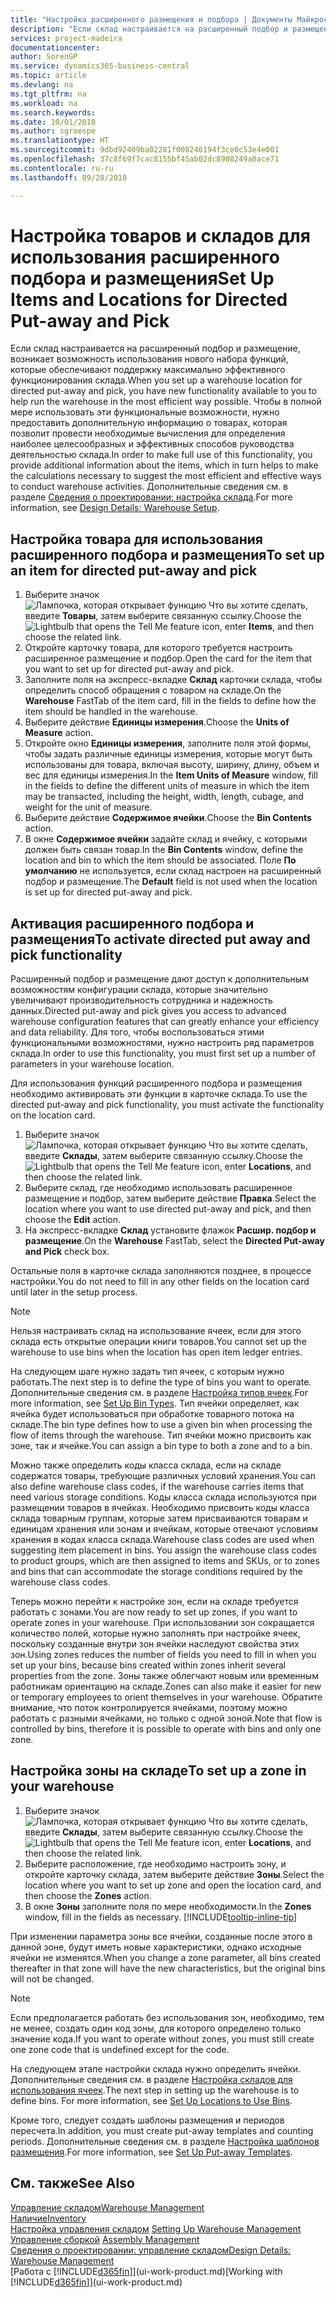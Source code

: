 ```yaml
---
title: "Настройка расширенного размещения и подбора | Документы Майкрософт"
description: "Если склад настраивается на расширенный подбор и размещение, возникает возможность использования нового набора функций, которые обеспечивают поддержку максимально эффективного функционирования склада."
services: project-madeira
documentationcenter: 
author: SorenGP
ms.service: dynamics365-business-central
ms.topic: article
ms.devlang: na
ms.tgt_pltfrm: na
ms.workload: na
ms.search.keywords: 
ms.date: 10/01/2018
ms.author: sgroespe
ms.translationtype: HT
ms.sourcegitcommit: 9dbd92409ba02281f008246194f3ce0c53e4e001
ms.openlocfilehash: 37c8f69f7cac8155bf45ab02dc8908249a0ace71
ms.contentlocale: ru-ru
ms.lasthandoff: 09/28/2018

---
```

# <a name="set-up-items-and-locations-for-directed-put-away-and-pick"></a><span data-ttu-id="951c4-103">Настройка товаров и складов для использования расширенного подбора и размещения</span><span class="sxs-lookup"><span data-stu-id="951c4-103">Set Up Items and Locations for Directed Put-away and Pick</span></span>
<span data-ttu-id="951c4-104">Если склад настраивается на расширенный подбор и размещение, возникает возможность использования нового набора функций, которые обеспечивают поддержку максимально эффективного функционирования склада.</span><span class="sxs-lookup"><span data-stu-id="951c4-104">When you set up a warehouse location for directed put-away and pick, you have new functionality available to you to help run the warehouse in the most efficient way possible.</span></span> <span data-ttu-id="951c4-105">Чтобы в полной мере использовать эти функциональные возможности, нужно предоставить дополнительную информацию о товарах, которая позволит провести необходимые вычисления для определения наиболее целесообразных и эффективных способов руководства деятельностью склада.</span><span class="sxs-lookup"><span data-stu-id="951c4-105">In order to make full use of this functionality, you provide additional information about the items, which in turn helps to make the calculations necessary to suggest the most efficient and effective ways to conduct warehouse activities.</span></span> <span data-ttu-id="951c4-106">Дополнительные сведения см. в разделе [Сведения о проектировании: настройка склада](design-details-warehouse-setup.md).</span><span class="sxs-lookup"><span data-stu-id="951c4-106">For more information, see [Design Details: Warehouse Setup](design-details-warehouse-setup.md).</span></span>

## <a name="to-set-up-an-item-for-directed-put-away-and-pick"></a><span data-ttu-id="951c4-107">Настройка товара для использования расширенного подбора и размещения</span><span class="sxs-lookup"><span data-stu-id="951c4-107">To set up an item for directed put-away and pick</span></span>  
1.  <span data-ttu-id="951c4-108">Выберите значок ![Лампочка, которая открывает функцию Что вы хотите сделать](media/ui-search/search_small.png "Что вы хотите сделать"), введите **Товары**, затем выберите связанную ссылку.</span><span class="sxs-lookup"><span data-stu-id="951c4-108">Choose the ![Lightbulb that opens the Tell Me feature](media/ui-search/search_small.png "Tell me what you want to do") icon, enter **Items**, and then choose the related link.</span></span>  
2.  <span data-ttu-id="951c4-109">Откройте карточку товара, для которого требуется настроить расширенное размещение и подбор.</span><span class="sxs-lookup"><span data-stu-id="951c4-109">Open the card for the item that you want to set up for directed put-away and pick.</span></span>
3. <span data-ttu-id="951c4-110">Заполните поля на экспресс-вкладке **Склад** карточки склада, чтобы определить способ обращения с товаром на складе.</span><span class="sxs-lookup"><span data-stu-id="951c4-110">On the **Warehouse** FastTab of the item card, fill in the fields to define how the item should be handled in the warehouse.</span></span>  
4.  <span data-ttu-id="951c4-111">Выберите действие **Единицы измерения**.</span><span class="sxs-lookup"><span data-stu-id="951c4-111">Choose the **Units of Measure** action.</span></span>
5. <span data-ttu-id="951c4-112">Откройте окно **Единицы измерения**, заполните поля этой формы, чтобы задать различные единицы измерения, которые могут быть использованы для товара, включая высоту, ширину, длину, объем и вес для единицы измерения.</span><span class="sxs-lookup"><span data-stu-id="951c4-112">In the **Item Units of Measure** window, fill in the fields to define the different units of measure in which the item may be transacted, including the height, width, length, cubage, and weight for the unit of measure.</span></span>
6. <span data-ttu-id="951c4-113">Выберите действие **Содержимое ячейки**.</span><span class="sxs-lookup"><span data-stu-id="951c4-113">Choose the **Bin Contents** action.</span></span>
7. <span data-ttu-id="951c4-114">В окне **Содержимое ячейки** задайте склад и ячейку, с которыми должен быть связан товар.</span><span class="sxs-lookup"><span data-stu-id="951c4-114">In the **Bin Contents** window, define the location and bin to which the item should be associated.</span></span> <span data-ttu-id="951c4-115">Поле **По умолчанию** не используется, если склад настроен на расширенный подбор и размещение.</span><span class="sxs-lookup"><span data-stu-id="951c4-115">The **Default** field is not used when the location is set up for directed put-away and pick.</span></span>  

## <a name="to-activate-directed-put-away-and-pick-functionality"></a><span data-ttu-id="951c4-116">Активация расширенного подбора и размещения</span><span class="sxs-lookup"><span data-stu-id="951c4-116">To activate directed put away and pick functionality</span></span>  
<span data-ttu-id="951c4-117">Расширенный подбор и размещение дают доступ к дополнительным возможностям конфигурации склада, которые значительно увеличивают производительность сотрудника и надежность данных.</span><span class="sxs-lookup"><span data-stu-id="951c4-117">Directed put-away and pick gives you access to advanced warehouse configuration features that can greatly enhance your efficiency and data reliability.</span></span> <span data-ttu-id="951c4-118">Для того, чтобы воспользоваться этими функциональными возможностями, нужно настроить ряд параметров склада.</span><span class="sxs-lookup"><span data-stu-id="951c4-118">In order to use this functionality, you must first set up a number of parameters in your warehouse location.</span></span>  

<span data-ttu-id="951c4-119">Для использования функций расширенного подбора и размещения необходимо активировать эти функции в карточке склада.</span><span class="sxs-lookup"><span data-stu-id="951c4-119">To use the directed put-away and pick functionality, you must activate the functionality on the location card.</span></span>    
1.  <span data-ttu-id="951c4-120">Выберите значок ![Лампочка, которая открывает функцию Что вы хотите сделать](media/ui-search/search_small.png "Что вы хотите сделать"), введите **Склады**, затем выберите связанную ссылку.</span><span class="sxs-lookup"><span data-stu-id="951c4-120">Choose the ![Lightbulb that opens the Tell Me feature](media/ui-search/search_small.png "Tell me what you want to do") icon, enter **Locations**, and then choose the related link.</span></span>  
2.  <span data-ttu-id="951c4-121">Выберите склад, где необходимо использовать расширенное размещение и подбор, затем выберите действие **Правка**.</span><span class="sxs-lookup"><span data-stu-id="951c4-121">Select the location where you want to use directed put-away and pick, and then choose the **Edit** action.</span></span>  
3.  <span data-ttu-id="951c4-122">На экспресс-вкладке **Склад** установите флажок **Расшир. подбор и размещение**.</span><span class="sxs-lookup"><span data-stu-id="951c4-122">On the **Warehouse** FastTab, select the **Directed Put-away and Pick** check box.</span></span>  

<span data-ttu-id="951c4-123">Остальные поля в карточке склада заполняются позднее, в процессе настройки.</span><span class="sxs-lookup"><span data-stu-id="951c4-123">You do not need to fill in any other fields on the location card until later in the setup process.</span></span>  

> [!NOTE]  
>  <span data-ttu-id="951c4-124">Нельзя настраивать склад на использование ячеек, если для этого склада есть открытые операции книги товаров.</span><span class="sxs-lookup"><span data-stu-id="951c4-124">You cannot set up the warehouse to use bins when the location has open item ledger entries.</span></span>  

<span data-ttu-id="951c4-125">На следующем шаге нужно задать тип ячеек, с которым нужно работать.</span><span class="sxs-lookup"><span data-stu-id="951c4-125">The next step is to define the type of bins you want to operate.</span></span> <span data-ttu-id="951c4-126">Дополнительные сведения см. в разделе [Настройка типов ячеек](warehouse-how-to-set-up-bin-types.md).</span><span class="sxs-lookup"><span data-stu-id="951c4-126">For more information, see [Set Up Bin Types](warehouse-how-to-set-up-bin-types.md).</span></span> <span data-ttu-id="951c4-127">Тип ячейки определяет, как ячейка будет использоваться при обработке товарного потока на складе.</span><span class="sxs-lookup"><span data-stu-id="951c4-127">The bin type defines how to use a given bin when processing the flow of items through the warehouse.</span></span> <span data-ttu-id="951c4-128">Тип ячейки можно присвоить как зоне, так и ячейке.</span><span class="sxs-lookup"><span data-stu-id="951c4-128">You can assign a bin type to both a zone and to a bin.</span></span>  

<span data-ttu-id="951c4-129">Можно также определить коды класса склада, если на складе содержатся товары, требующие различных условий хранения.</span><span class="sxs-lookup"><span data-stu-id="951c4-129">You can also define warehouse class codes, if the warehouse carries items that need various storage conditions.</span></span> <span data-ttu-id="951c4-130">Коды класса склада используются при размещении товаров в ячейках. Необходимо присвоить коды класса склада товарным группам, которые затем присваиваются товарам и единицам хранения или зонам и ячейкам, которые отвечают условиям хранения в кодах класса склада.</span><span class="sxs-lookup"><span data-stu-id="951c4-130">Warehouse class codes are used when suggesting item placement in bins. You assign the warehouse class codes to product groups, which are then assigned to items and SKUs, or to zones and bins that can accommodate the storage conditions required by the warehouse class codes.</span></span>  

<span data-ttu-id="951c4-131">Теперь можно перейти к настройке зон, если на складе требуется работать с зонами.</span><span class="sxs-lookup"><span data-stu-id="951c4-131">You are now ready to set up zones, if you want to operate zones in your warehouse.</span></span> <span data-ttu-id="951c4-132">При использовании зон сокращается количество полей, которые нужно заполнять при настройке ячеек, поскольку созданные внутри зон ячейки наследуют свойства этих зон.</span><span class="sxs-lookup"><span data-stu-id="951c4-132">Using zones reduces the number of fields you need to fill in when you set up your bins, because bins created within zones inherit several properties from the zone.</span></span> <span data-ttu-id="951c4-133">Зоны также облегчают новым или временным работникам ориентацию на складе.</span><span class="sxs-lookup"><span data-stu-id="951c4-133">Zones can also make it easier for new or temporary employees to orient themselves in your warehouse.</span></span> <span data-ttu-id="951c4-134">Обратите внимание, что поток контролируется ячейками, поэтому можно работать с разными ячейками, но только с одной зоной.</span><span class="sxs-lookup"><span data-stu-id="951c4-134">Note that flow is controlled by bins, therefore it is possible to operate with bins and only one zone.</span></span>  

## <a name="to-set-up-a-zone-in-your-warehouse"></a><span data-ttu-id="951c4-135">Настройка зоны на складе</span><span class="sxs-lookup"><span data-stu-id="951c4-135">To set up a zone in your warehouse</span></span>  
1.  <span data-ttu-id="951c4-136">Выберите значок ![Лампочка, которая открывает функцию Что вы хотите сделать](media/ui-search/search_small.png "Что вы хотите сделать"), введите **Склады**, затем выберите связанную ссылку.</span><span class="sxs-lookup"><span data-stu-id="951c4-136">Choose the ![Lightbulb that opens the Tell Me feature](media/ui-search/search_small.png "Tell me what you want to do") icon, enter **Locations**, and then choose the related link.</span></span>  
2.  <span data-ttu-id="951c4-137">Выберите расположение, где необходимо настроить зону, и откройте карточку склада, затем выберите действие **Зоны**.</span><span class="sxs-lookup"><span data-stu-id="951c4-137">Select the location where you want to set up zone and open the location card, and then choose the **Zones** action.</span></span>  
3.  <span data-ttu-id="951c4-138">В окне **Зоны** заполните поля по мере необходимости.</span><span class="sxs-lookup"><span data-stu-id="951c4-138">In the **Zones** window, fill in the fields as necessary.</span></span> [!INCLUDE[tooltip-inline-tip](includes/tooltip-inline-tip_md.md)]  

<span data-ttu-id="951c4-139">При изменении параметра зоны все ячейки, созданные после этого в данной зоне, будут иметь новые характеристики, однако исходные ячейки не изменятся.</span><span class="sxs-lookup"><span data-stu-id="951c4-139">When you change a zone parameter, all bins created thereafter in that zone will have the new characteristics, but the original bins will not be changed.</span></span>  

> [!NOTE]  
>  <span data-ttu-id="951c4-140">Если предполагается работать без использования зон, необходимо, тем не менее, создать один код зоны, для которого определено только значение кода.</span><span class="sxs-lookup"><span data-stu-id="951c4-140">If you want to operate without zones, you must still create one zone code that is undefined except for the code.</span></span>  

<span data-ttu-id="951c4-141">На следующем этапе настройки склада нужно определить ячейки. Дополнительные сведения см. в разделе [Настройка складов для использования ячеек](warehouse-how-to-set-up-locations-to-use-bins.md).</span><span class="sxs-lookup"><span data-stu-id="951c4-141">The next step in setting up the warehouse is to define bins. For more information, see [Set Up Locations to Use Bins](warehouse-how-to-set-up-locations-to-use-bins.md).</span></span>  

<span data-ttu-id="951c4-142">Кроме того, следует создать шаблоны размещения и периодов пересчета.</span><span class="sxs-lookup"><span data-stu-id="951c4-142">In addition, you must create put-away templates and counting periods.</span></span> <span data-ttu-id="951c4-143">Дополнительные сведения см. в разделе [Настройка шаблонов размещения](warehouse-how-to-set-up-put-away-templates.md).</span><span class="sxs-lookup"><span data-stu-id="951c4-143">For more information, see [Set Up Put-away Templates](warehouse-how-to-set-up-put-away-templates.md).</span></span>  

## <a name="see-also"></a><span data-ttu-id="951c4-144">См. также</span><span class="sxs-lookup"><span data-stu-id="951c4-144">See Also</span></span>  
[<span data-ttu-id="951c4-145">Управление складом</span><span class="sxs-lookup"><span data-stu-id="951c4-145">Warehouse Management</span></span>](warehouse-manage-warehouse.md)  
[<span data-ttu-id="951c4-146">Наличие</span><span class="sxs-lookup"><span data-stu-id="951c4-146">Inventory</span></span>](inventory-manage-inventory.md)  
<span data-ttu-id="951c4-147">[Настройка управления складом](warehouse-setup-warehouse.md)   </span><span class="sxs-lookup"><span data-stu-id="951c4-147">[Setting Up Warehouse Management](warehouse-setup-warehouse.md)   </span></span>  
<span data-ttu-id="951c4-148">[Управление сборкой](assembly-assemble-items.md)  </span><span class="sxs-lookup"><span data-stu-id="951c4-148">[Assembly Management](assembly-assemble-items.md)  </span></span>  
[<span data-ttu-id="951c4-149">Сведения о проектировании: управление складом</span><span class="sxs-lookup"><span data-stu-id="951c4-149">Design Details: Warehouse Management</span></span>](design-details-warehouse-management.md)  
<span data-ttu-id="951c4-150">[Работа с [!INCLUDE[d365fin](includes/d365fin_md.md)]](ui-work-product.md)</span><span class="sxs-lookup"><span data-stu-id="951c4-150">[Working with [!INCLUDE[d365fin](includes/d365fin_md.md)]](ui-work-product.md)</span></span>  


